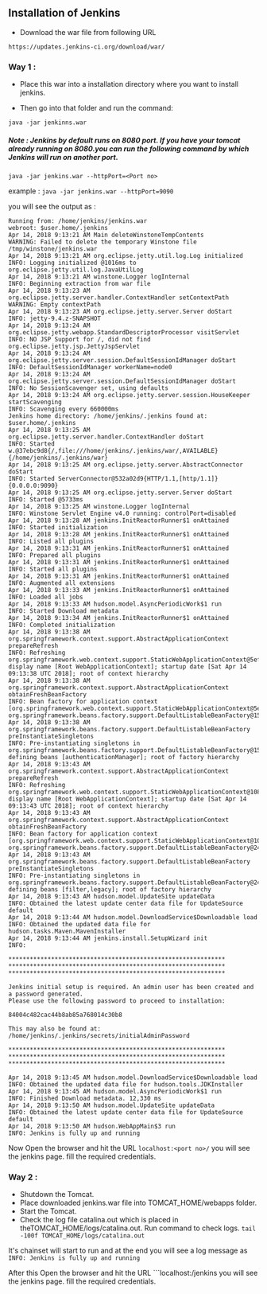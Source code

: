 ## Installation of Jenkins

+ Download the war file from following URL 


```https://updates.jenkins-ci.org/download/war/```


### Way 1 :


+ Place this war into a installation directory where you want to install jenkins.

+ Then go into that folder and run the command: 

```java -jar jenkinns.war```

##### Note : Jenkins by default runs on 8080 port. If you have your tomcat already running on 8080.you can run the following command by which Jenkins will run on another port.


```java -jar jenkins.war --httpPort=<Port no>```


example : ```java -jar jenkins.war --httpPort=9090```



you will see the output as :


``` [jenkins@os-build ~]$ java -jar jenkins.war --httpPort=9090
Running from: /home/jenkins/jenkins.war
webroot: $user.home/.jenkins
Apr 14, 2018 9:13:21 AM Main deleteWinstoneTempContents
WARNING: Failed to delete the temporary Winstone file /tmp/winstone/jenkins.war
Apr 14, 2018 9:13:21 AM org.eclipse.jetty.util.log.Log initialized
INFO: Logging initialized @1016ms to org.eclipse.jetty.util.log.JavaUtilLog
Apr 14, 2018 9:13:21 AM winstone.Logger logInternal
INFO: Beginning extraction from war file
Apr 14, 2018 9:13:23 AM org.eclipse.jetty.server.handler.ContextHandler setContextPath
WARNING: Empty contextPath
Apr 14, 2018 9:13:23 AM org.eclipse.jetty.server.Server doStart
INFO: jetty-9.4.z-SNAPSHOT
Apr 14, 2018 9:13:24 AM org.eclipse.jetty.webapp.StandardDescriptorProcessor visitServlet
INFO: NO JSP Support for /, did not find org.eclipse.jetty.jsp.JettyJspServlet
Apr 14, 2018 9:13:24 AM org.eclipse.jetty.server.session.DefaultSessionIdManager doStart
INFO: DefaultSessionIdManager workerName=node0
Apr 14, 2018 9:13:24 AM org.eclipse.jetty.server.session.DefaultSessionIdManager doStart
INFO: No SessionScavenger set, using defaults
Apr 14, 2018 9:13:24 AM org.eclipse.jetty.server.session.HouseKeeper startScavenging
INFO: Scavenging every 660000ms
Jenkins home directory: /home/jenkins/.jenkins found at: $user.home/.jenkins
Apr 14, 2018 9:13:25 AM org.eclipse.jetty.server.handler.ContextHandler doStart
INFO: Started w.@37ebc9d8{/,file:///home/jenkins/.jenkins/war/,AVAILABLE}{/home/jenkins/.jenkins/war}
Apr 14, 2018 9:13:25 AM org.eclipse.jetty.server.AbstractConnector doStart
INFO: Started ServerConnector@532a02d9{HTTP/1.1,[http/1.1]}{0.0.0.0:9090}
Apr 14, 2018 9:13:25 AM org.eclipse.jetty.server.Server doStart
INFO: Started @5733ms
Apr 14, 2018 9:13:25 AM winstone.Logger logInternal
INFO: Winstone Servlet Engine v4.0 running: controlPort=disabled
Apr 14, 2018 9:13:28 AM jenkins.InitReactorRunner$1 onAttained
INFO: Started initialization
Apr 14, 2018 9:13:28 AM jenkins.InitReactorRunner$1 onAttained
INFO: Listed all plugins
Apr 14, 2018 9:13:31 AM jenkins.InitReactorRunner$1 onAttained
INFO: Prepared all plugins
Apr 14, 2018 9:13:31 AM jenkins.InitReactorRunner$1 onAttained
INFO: Started all plugins
Apr 14, 2018 9:13:31 AM jenkins.InitReactorRunner$1 onAttained
INFO: Augmented all extensions
Apr 14, 2018 9:13:33 AM jenkins.InitReactorRunner$1 onAttained
INFO: Loaded all jobs
Apr 14, 2018 9:13:33 AM hudson.model.AsyncPeriodicWork$1 run
INFO: Started Download metadata
Apr 14, 2018 9:13:34 AM jenkins.InitReactorRunner$1 onAttained
INFO: Completed initialization
Apr 14, 2018 9:13:38 AM org.springframework.context.support.AbstractApplicationContext prepareRefresh
INFO: Refreshing org.springframework.web.context.support.StaticWebApplicationContext@5efba548: display name [Root WebApplicationContext]; startup date [Sat Apr 14 09:13:38 UTC 2018]; root of context hierarchy
Apr 14, 2018 9:13:38 AM org.springframework.context.support.AbstractApplicationContext obtainFreshBeanFactory
INFO: Bean factory for application context [org.springframework.web.context.support.StaticWebApplicationContext@5efba548]: org.springframework.beans.factory.support.DefaultListableBeanFactory@152286f1
Apr 14, 2018 9:13:38 AM org.springframework.beans.factory.support.DefaultListableBeanFactory preInstantiateSingletons
INFO: Pre-instantiating singletons in org.springframework.beans.factory.support.DefaultListableBeanFactory@152286f1: defining beans [authenticationManager]; root of factory hierarchy
Apr 14, 2018 9:13:43 AM org.springframework.context.support.AbstractApplicationContext prepareRefresh
INFO: Refreshing org.springframework.web.context.support.StaticWebApplicationContext@108ecdf8: display name [Root WebApplicationContext]; startup date [Sat Apr 14 09:13:43 UTC 2018]; root of context hierarchy
Apr 14, 2018 9:13:43 AM org.springframework.context.support.AbstractApplicationContext obtainFreshBeanFactory
INFO: Bean factory for application context [org.springframework.web.context.support.StaticWebApplicationContext@108ecdf8]: org.springframework.beans.factory.support.DefaultListableBeanFactory@24185acd
Apr 14, 2018 9:13:43 AM org.springframework.beans.factory.support.DefaultListableBeanFactory preInstantiateSingletons
INFO: Pre-instantiating singletons in org.springframework.beans.factory.support.DefaultListableBeanFactory@24185acd: defining beans [filter,legacy]; root of factory hierarchy
Apr 14, 2018 9:13:43 AM hudson.model.UpdateSite updateData
INFO: Obtained the latest update center data file for UpdateSource default
Apr 14, 2018 9:13:44 AM hudson.model.DownloadService$Downloadable load
INFO: Obtained the updated data file for hudson.tasks.Maven.MavenInstaller
Apr 14, 2018 9:13:44 AM jenkins.install.SetupWizard init
INFO: 

*************************************************************
*************************************************************
*************************************************************

Jenkins initial setup is required. An admin user has been created and a password generated.
Please use the following password to proceed to installation:

84004c482cac44b8ab85a768014c30b8

This may also be found at: /home/jenkins/.jenkins/secrets/initialAdminPassword

*************************************************************
*************************************************************
*************************************************************

Apr 14, 2018 9:13:45 AM hudson.model.DownloadService$Downloadable load
INFO: Obtained the updated data file for hudson.tools.JDKInstaller
Apr 14, 2018 9:13:45 AM hudson.model.AsyncPeriodicWork$1 run
INFO: Finished Download metadata. 12,330 ms
Apr 14, 2018 9:13:50 AM hudson.model.UpdateSite updateData
INFO: Obtained the latest update center data file for UpdateSource default
Apr 14, 2018 9:13:50 AM hudson.WebAppMain$3 run
INFO: Jenkins is fully up and running
```

Now Open the browser and hit the URL ```localhost:<port no>/``` you will see the jenkins page. fill the required credentials.

### Way 2 :

+ Shutdown the Tomcat.
+ Place downloaded jenkins.war file into TOMCAT_HOME/webapps folder. 
+ Start the Tomcat.
+ Check the log file catalina.out which is placed in theTOMCAT_HOME/logs/catalina.out. Run command to check logs.
```tail -100f TOMCAT_HOME/logs/catalina.out```

It's chainset will start to run and at the end you will see a log message as ```INFO: Jenkins is fully up and running```

After this Open the browser and hit the URL ```localhost:<port no>/jenkins you will see the jenkins page. fill the required credentials.



